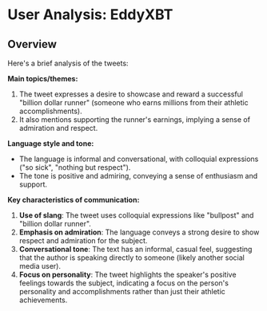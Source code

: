 # User Analysis: EddyXBT

## Overview

Here's a brief analysis of the tweets:

**Main topics/themes:**

1. The tweet expresses a desire to showcase and reward a successful "billion dollar runner" (someone who earns millions from their athletic accomplishments).
2. It also mentions supporting the runner's earnings, implying a sense of admiration and respect.

**Language style and tone:**

* The language is informal and conversational, with colloquial expressions ("so sick", "nothing but respect").
* The tone is positive and admiring, conveying a sense of enthusiasm and support.

**Key characteristics of communication:**

1. **Use of slang**: The tweet uses colloquial expressions like "bullpost" and "billion dollar runner".
2. **Emphasis on admiration**: The language conveys a strong desire to show respect and admiration for the subject.
3. **Conversational tone**: The text has an informal, casual feel, suggesting that the author is speaking directly to someone (likely another social media user).
4. **Focus on personality**: The tweet highlights the speaker's positive feelings towards the subject, indicating a focus on the person's personality and accomplishments rather than just their athletic achievements.